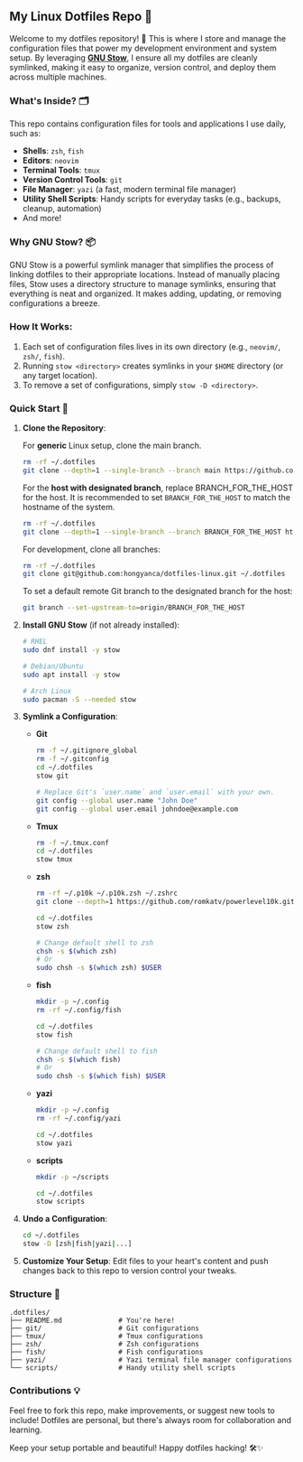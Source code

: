 ## My Linux Dotfiles Repo 🌟

Welcome to my dotfiles repository! 🎉 This is where I store and manage the configuration files that power my development environment and system setup. By leveraging [**GNU Stow**](https://www.gnu.org/software/stow/), I ensure all my dotfiles are cleanly symlinked, making it easy to organize, version control, and deploy them across multiple machines.



### What's Inside? 🗂️

This repo contains configuration files for tools and applications I use daily, such as:

- **Shells**: `zsh`, `fish`
- **Editors**: `neovim`
- **Terminal Tools**: `tmux`
- **Version Control Tools**: `git`
- **File Manager**: `yazi` (a fast, modern terminal file manager)
- **Utility Shell Scripts**: Handy scripts for everyday tasks (e.g., backups, cleanup, automation)
- And more!



### Why GNU Stow? 📦

GNU Stow is a powerful symlink manager that simplifies the process of linking dotfiles to their appropriate locations. Instead of manually placing files, Stow uses a directory structure to manage symlinks, ensuring that everything is neat and organized. It makes adding, updating, or removing configurations a breeze.



### How It Works:

1. Each set of configuration files lives in its own directory (e.g., `neovim/`, `zsh/`, `fish`).
2. Running `stow <directory>` creates symlinks in your `$HOME` directory (or any target location).
3. To remove a set of configurations, simply `stow -D <directory>`.



### Quick Start 🚀

1. **Clone the Repository**:

   For **generic** Linux setup, clone the main branch.

   ```bash
   rm -rf ~/.dotfiles
   git clone --depth=1 --single-branch --branch main https://github.com/hongyanca/dotfiles-linux.git ~/.dotfiles
   ```

   For the **host with designated branch**, replace BRANCH_FOR_THE_HOST for the host. It is recommended to set `BRANCH_FOR_THE_HOST` to match the hostname of the system.

   ```bash
   rm -rf ~/.dotfiles
   git clone --depth=1 --single-branch --branch BRANCH_FOR_THE_HOST https://github.com/hongyanca/dotfiles-linux.git ~/.dotfiles
   ```

   For development, clone all branches:

   ```bash
   rm -rf ~/.dotfiles
   git clone git@github.com:hongyanca/dotfiles-linux.git ~/.dotfiles
   ```

   To set a default remote Git branch to the designated branch for the host:

   ```bash
   git branch --set-upstream-to=origin/BRANCH_FOR_THE_HOST
   ```

2. **Install GNU Stow** (if not already installed):

   ```bash
   # RHEL
   sudo dnf install -y stow
   
   # Debian/Ubuntu
   sudo apt install -y stow
   
   # Arch Linux
   sudo pacman -S --needed stow
   ```

3. **Symlink a Configuration**:
   
   - **Git**
     ```bash
     rm -f ~/.gitignore_global
     rm -f ~/.gitconfig
     cd ~/.dotfiles
     stow git
     
     # Replace Git's `user.name` and `user.email` with your own.
     git config --global user.name "John Doe"
     git config --global user.email johndoe@example.com
     ```
   
   - **Tmux**
   
     ```bash
     rm -f ~/.tmux.conf
     cd ~/.dotfiles
     stow tmux
     ```
   
   - **zsh**

     ```bash
     rm -rf ~/.p10k ~/.p10k.zsh ~/.zshrc
     git clone --depth=1 https://github.com/romkatv/powerlevel10k.git ~/.p10k
     
     cd ~/.dotfiles
     stow zsh
     
     # Change default shell to zsh
     chsh -s $(which zsh)
     # Or
     sudo chsh -s $(which zsh) $USER
     ```
   
   - **fish**
   
     ```bash
     mkdir -p ~/.config
     rm -rf ~/.config/fish
     
     cd ~/.dotfiles
     stow fish
     
     # Change default shell to fish
     chsh -s $(which fish)
     # Or
     sudo chsh -s $(which fish) $USER
     ```
   
   - **yazi**
   
     ```bash
     mkdir -p ~/.config
     rm -rf ~/.config/yazi
     
     cd ~/.dotfiles
     stow yazi
     ```
   
   - **scripts**
   
     ```bash
     mkdir -p ~/scripts
     
     cd ~/.dotfiles
     stow scripts
     ```

4. **Undo a Configuration**:

   ```bash
   cd ~/.dotfiles
   stow -D [zsh|fish|yazi|...]
   ```

5. **Customize Your Setup**: Edit files to your heart's content and push changes back to this repo to version control your tweaks.



### Structure 📁

```
.dotfiles/
├── README.md              # You're here!
├── git/                   # Git configurations
├── tmux/                  # Tmux configurations
├── zsh/                   # Zsh configurations
├── fish/                  # Fish configurations
├── yazi/                  # Yazi terminal file manager configurations
└── scripts/               # Handy utility shell scripts
```



### Contributions 💡

Feel free to fork this repo, make improvements, or suggest new tools to include! Dotfiles are personal, but there's always room for collaboration and learning.

Keep your setup portable and beautiful! Happy dotfiles hacking! 🛠️✨
